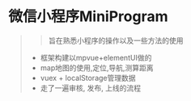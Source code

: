 # 微信小程序MiniProgram
>> 旨在熟悉小程序的操作以及一些方法的使用 
> -  框架构建以mpvue+elementUI做的
> - map地图的使用,定位,导航,测算距离
> - vuex + localStorage管理数据
> - 走了一遍审核, 发布, 上线的流程
